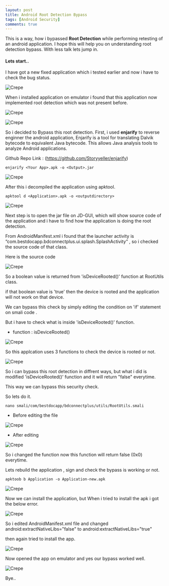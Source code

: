 ```yaml
---
layout: post
title: Android Root Detection Bypass
tags: [Android Security]
comments: true
---
```


This is a way, how i bypassed **Root Detection** while performing retesting of an android application. I hope this will help you on understanding root detection bypass. With less talk lets jump in.

#### Lets start..

I have got a new fixed application which i tested earlier and now i have to check the bug status.

![Crepe](https://raw.githubusercontent.com/Masscan/masscan.github.io/master/assets/img/ard1.png)

When i installed application on emulator i found that this application now implemented root detection which was not present before.

![Crepe](https://raw.githubusercontent.com/Masscan/masscan.github.io/master/assets/img/ard2.png)

![Crepe](https://raw.githubusercontent.com/Masscan/masscan.github.io/master/assets/img/ard3.png)

So i decided to Bypass this root detection. First, i used **enjarify** to reverse enginner the android application, Enjarify is a tool for translating Dalvik bytecode to equivalent Java bytecode. This allows Java analysis tools to analyze Android applications.

Github Repo Link : (https://github.com/Storyyeller/enjarify)

~~~
enjarify <Your App>.apk -o <Output>.jar
~~~

![Crepe](https://raw.githubusercontent.com/Masscan/masscan.github.io/master/assets/img/ard4.png)

After this i decompiled the application using apktool.

~~~
apktool d <Application>.apk -o <outputdirectory>
~~~

![Crepe](https://raw.githubusercontent.com/Masscan/masscan.github.io/master/assets/img/ard5.png)

Next step is to open the jar file on JD-GUI, which will show source code of the application and i have to find how the application is doing the root detection. 

From AndroidManifest.xml i found that the launcher activity is “com.bestdocapp.bdconnectplus.ui.splash.SplashActivity” , so i checked the source code of that class.

Here is the source code

![Crepe](https://raw.githubusercontent.com/Masscan/masscan.github.io/master/assets/img/ard6.png)

So a boolean value is returned from 'isDeviceRooted()' function at RootUtils class.

if that boolean value is 'true' then the device is rooted and the application will not work on that device.

We can bypass this check by simply editing the condition on 'if' statement  on smali code .

But i have to check what is inside 'isDeviceRooted()' function.

* function : isDeviceRooted()

![Crepe](https://raw.githubusercontent.com/Masscan/masscan.github.io/master/assets/img/ard8.png)

So this applcation uses 3 functions to check the device is rooted or not.

![Crepe](https://raw.githubusercontent.com/Masscan/masscan.github.io/master/assets/img/ard7.png)

So i can bypass this root detection in diffrent ways, but what i did is modified 'isDeviceRooted()' function and it will return "false" everytime.

This way we can bypass this security check.

So lets do it.

~~~
nano smali/com/bestdocapp/bdconnectplus/utils/RootUtils.smali
~~~

* Before editing the file

![Crepe](https://raw.githubusercontent.com/Masscan/masscan.github.io/master/assets/img/ard9.png)

* After editing

![Crepe](https://raw.githubusercontent.com/Masscan/masscan.github.io/master/assets/img/ard10.png)

So i changed the function now this function will return false (0x0) everytime.

Lets rebuild the application , sign and check the bypass is working or not.

~~~
apktoob b Application -o Application-new.apk
~~~

![Crepe](https://raw.githubusercontent.com/Masscan/masscan.github.io/master/assets/img/ard12.png)

Now we can install the application, but When i tried to install the apk i got the below error.

![Crepe](https://raw.githubusercontent.com/Masscan/masscan.github.io/master/assets/img/ard13.png)

So i edited AndroidManifest.xml file and changed android:extractNativeLibs="false" to android:extractNativeLibs="true"

then again tried to install the app.

![Crepe](https://raw.githubusercontent.com/Masscan/masscan.github.io/master/assets/img/ard14.png)

Now opened the app on emulator and yes our bypass worked well.

![Crepe](https://raw.githubusercontent.com/Masscan/masscan.github.io/master/assets/img/ard15.png)

Bye..
